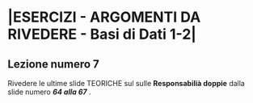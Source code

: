 # |ESERCIZI - ARGOMENTI DA RIVEDERE - Basi di Dati 1-2|

## Lezione numero 7 

Rivedere le ultime slide TEORICHE sul sulle **Responsabilià doppie** dalla slide numero ***64 alla 67*** .